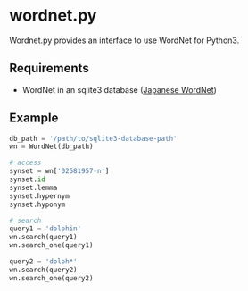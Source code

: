 # wordnet.py

Wordnet.py provides an interface to use WordNet for Python3.

## Requirements

* WordNet in an sqlite3 database ([Japanese WordNet](http://compling.hss.ntu.edu.sg/wnja/data/1.1/wnjpn.db.gz))


## Example

```python
db_path = '/path/to/sqlite3-database-path'
wn = WordNet(db_path)

# access
synset = wn['02581957-n']
synset.id
synset.lemma
synset.hypernym
synset.hyponym

# search
query1 = 'dolphin'
wn.search(query1)
wn.search_one(query1)

query2 = 'dolph*'
wn.search(query2)
wn.search_one(query2)
```
